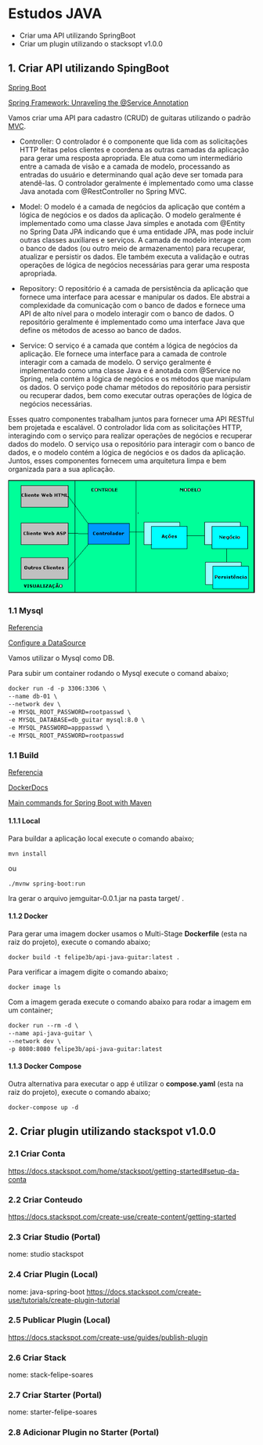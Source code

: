 
# Estudos JAVA

- Criar uma API utilizando SpringBoot 
- Criar um plugin utilizando o stacksopt v1.0.0


## 1. Criar API utilizando SpingBoot

[Spring Boot](https://spring.io/projects/spring-boot)

[Spring Framework: Unraveling the @Service Annotation](https://medium.com/@AlexanderObregon/spring-framework-unraveling-the-service-annotation-363f7d1e55e6)

Vamos criar uma API para cadastro (CRUD) de guitaras utilizando o padrão [MVC](https://www.devmedia.com.br/padrao-mvc-java-magazine/21995).

- Controller: O controlador é o componente que lida com as solicitações HTTP feitas pelos clientes e coordena as outras camadas da aplicação para gerar uma resposta apropriada. Ele atua como um intermediário entre a camada de visão e a camada de modelo, processando as entradas do usuário e determinando qual ação deve ser tomada para atendê-las. O controlador geralmente é implementado como uma classe Java anotada com @RestController no Spring MVC.

- Model: O modelo é a camada de negócios da aplicação que contém a lógica de negócios e os dados da aplicação. O modelo geralmente é implementado como uma classe Java simples e anotada com @Entity no Spring Data JPA indicando que é uma entidade JPA, mas pode incluir outras classes auxiliares e serviços. A camada de modelo interage com o banco de dados (ou outro meio de armazenamento) para recuperar, atualizar e persistir os dados. Ele também executa a validação e outras operações de lógica de negócios necessárias para gerar uma resposta apropriada.

- Repository: O repositório é a camada de persistência da aplicação que fornece uma interface para acessar e manipular os dados. Ele abstrai a complexidade da comunicação com o banco de dados e fornece uma API de alto nível para o modelo interagir com o banco de dados. O repositório geralmente é implementado como uma interface Java que define os métodos de acesso ao banco de dados.

- Service: O serviço é a camada que contém a lógica de negócios da aplicação. Ele fornece uma interface para a camada de controle interagir com a camada de modelo. O serviço geralmente é implementado como uma classe Java e é anotada com @Service no Spring, nela contém a lógica de negócios e os métodos que manipulam os dados. O serviço pode chamar métodos do repositório para persistir ou recuperar dados, bem como executar outras operações de lógica de negócios necessárias.

Esses quatro componentes trabalham juntos para fornecer uma API RESTful bem projetada e escalável. O controlador lida com as solicitações HTTP, interagindo com o serviço para realizar operações de negócios e recuperar dados do modelo. O serviço usa o repositório para interagir com o banco de dados, e o modelo contém a lógica de negócios e os dados da aplicação. Juntos, esses componentes fornecem uma arquitetura limpa e bem organizada para a sua aplicação.

![mvc](./img/mvc.png)


### 1.1 Mysql

[Referencia](https://hub.docker.com/_/mysql)

[Configure a DataSource](https://docs.spring.io/spring-boot/docs/current/reference/htmlsingle/#data.sql.datasource)

Vamos utilizar o Mysql como DB.

Para subir um container rodando o Mysql execute o comand abaixo;

```
docker run -d -p 3306:3306 \
--name db-01 \
--network dev \
-e MYSQL_ROOT_PASSWORD=rootpasswd \
-e MYSQL_DATABASE=db_guitar mysql:8.0 \
-e MYSQL_PASSWORD=apppasswd \
-e MYSQL_ROOT_PASSWORD=rootpasswd
```

### 1.1 Build

[Referencia](https://anywhere.epam.com/en/blog/how-to-dockerize-spring-boot-application)

[DockerDocs](https://docs.docker.com/language/java/develop/)

[Main commands for Spring Boot with Maven](https://gustavopeiretti.com/spring-boot-with-maven-wrapper/)

#### 1.1.1 Local

Para buildar a aplicação local execute o comando abaixo;

```
mvn install
```
ou
```
./mvnw spring-boot:run
```

Ira gerar o arquivo jemguitar-0.0.1.jar na pasta target/ .

#### 1.1.2 Docker

Para gerar uma imagem docker usamos o Multi-Stage **Dockerfile** (esta na raiz do projeto), execute o comando abaixo;

```
docker build -t felipe3b/api-java-guitar:latest .
```

Para verificar a imagem digite o comando abaixo;

```
docker image ls
```
Com a imagem gerada execute o comando abaixo para rodar a imagem em um container;

```
docker run --rm -d \
--name api-java-guitar \
--network dev \
-p 8080:8080 felipe3b/api-java-guitar:latest
```

#### 1.1.3 Docker Compose

Outra alternativa para executar o app é utilizar o **compose.yaml** (esta na raiz do projeto), execute o comando abaixo;

```
docker-compose up -d
```

## 2. Criar plugin utilizando stackspot v1.0.0

### 2.1 Criar Conta
https://docs.stackspot.com/home/stackspot/getting-started#setup-da-conta

### 2.2 Criar Conteudo
https://docs.stackspot.com/create-use/create-content/getting-started

### 2.3 Criar Studio (Portal)
nome: studio stackspot

### 2.4 Criar Plugin (Local)
nome: java-spring-boot
https://docs.stackspot.com/create-use/tutorials/create-plugin-tutorial

### 2.5 Publicar Plugin (Local)
https://docs.stackspot.com/create-use/guides/publish-plugin

### 2.6 Criar Stack
nome: stack-felipe-soares

### 2.7 Criar Starter (Portal)
nome: starter-felipe-soares

### 2.8 Adicionar Plugin no Starter (Portal)

